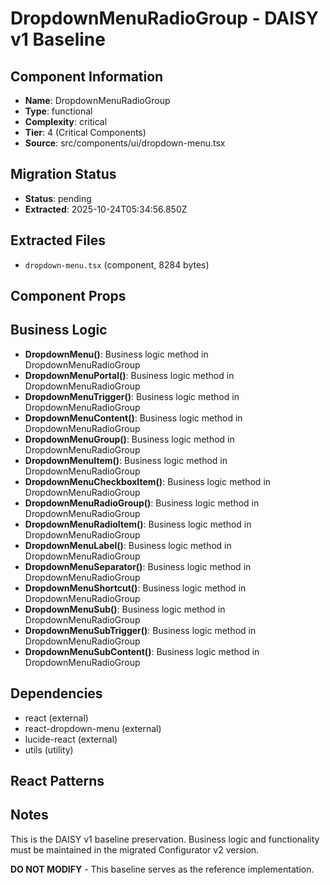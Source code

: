 # DropdownMenuRadioGroup - DAISY v1 Baseline

## Component Information

- **Name**: DropdownMenuRadioGroup
- **Type**: functional
- **Complexity**: critical
- **Tier**: 4 (Critical Components)
- **Source**: src/components/ui/dropdown-menu.tsx

## Migration Status

- **Status**: pending
- **Extracted**: 2025-10-24T05:34:56.850Z

## Extracted Files

- `dropdown-menu.tsx` (component, 8284 bytes)

## Component Props



## Business Logic

- **DropdownMenu()**: Business logic method in DropdownMenuRadioGroup
- **DropdownMenuPortal()**: Business logic method in DropdownMenuRadioGroup
- **DropdownMenuTrigger()**: Business logic method in DropdownMenuRadioGroup
- **DropdownMenuContent()**: Business logic method in DropdownMenuRadioGroup
- **DropdownMenuGroup()**: Business logic method in DropdownMenuRadioGroup
- **DropdownMenuItem()**: Business logic method in DropdownMenuRadioGroup
- **DropdownMenuCheckboxItem()**: Business logic method in DropdownMenuRadioGroup
- **DropdownMenuRadioGroup()**: Business logic method in DropdownMenuRadioGroup
- **DropdownMenuRadioItem()**: Business logic method in DropdownMenuRadioGroup
- **DropdownMenuLabel()**: Business logic method in DropdownMenuRadioGroup
- **DropdownMenuSeparator()**: Business logic method in DropdownMenuRadioGroup
- **DropdownMenuShortcut()**: Business logic method in DropdownMenuRadioGroup
- **DropdownMenuSub()**: Business logic method in DropdownMenuRadioGroup
- **DropdownMenuSubTrigger()**: Business logic method in DropdownMenuRadioGroup
- **DropdownMenuSubContent()**: Business logic method in DropdownMenuRadioGroup

## Dependencies

- react (external)
- react-dropdown-menu (external)
- lucide-react (external)
- utils (utility)

## React Patterns



## Notes

This is the DAISY v1 baseline preservation. Business logic and functionality
must be maintained in the migrated Configurator v2 version.

**DO NOT MODIFY** - This baseline serves as the reference implementation.
